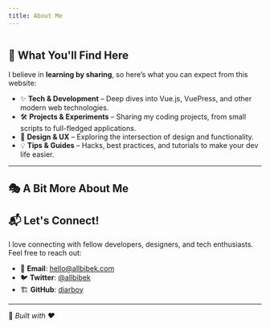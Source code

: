 ```yaml
---
title: About Me
---
```


<div style="display: flex; justify-content: center; align-items: center;">
<ClientOnly>
  <PiniaLogo style="width: 300px; height: auto;" />
</ClientOnly>
</div>

## 🌟 What You'll Find Here
I believe in **learning by sharing**, so here’s what you can expect from this website:
- ✨ **Tech & Development** – Deep dives into Vue.js, VuePress, and other modern web technologies.
- 🛠️ **Projects & Experiments** – Sharing my coding projects, from small scripts to full-fledged applications.
- 🎨 **Design & UX** – Exploring the intersection of design and functionality.
- 💡 **Tips & Guides** – Hacks, best practices, and tutorials to make your dev life easier.

---
## 🎭 A Bit More About Me

   <ProfileCard />

## 📬 Let's Connect!
I love connecting with fellow developers, designers, and tech enthusiasts.  
Feel free to reach out:
- 📧 **Email**: [hello@allbibek.com](mailto:hello@allbibek.com)
- 🐦 **Twitter**: [@allbibek](https://twitter.com/allbibek_)
- 🏗️ **GitHub**: [diarboy](https://github.com/diarboy)

---

📝 _Built with ❤️_

<script setup>
import ProfileCard from '/.vuepress/components/ProfileCard.vue';
import PiniaLogo from '/.vuepress/components/PiniaLogo.vue';
</script>